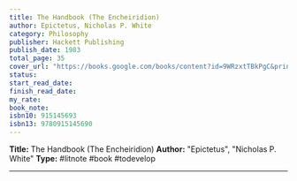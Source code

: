 ```yaml
---
title: The Handbook (The Encheiridion)
author: Epictetus, Nicholas P. White
category: Philosophy
publisher: Hackett Publishing
publish_date: 1983
total_page: 35
cover_url: "https://books.google.com/books/content?id=9WRzxtTBkPgC&printsec=frontcover&img=1&zoom=1&edge=curl&source=gbs_api"
status: 
start_read_date: 
finish_read_date: 
my_rate: 
book_note: 
isbn10: 915145693
isbn13: 9780915145690
---
```

**Title:** The Handbook (The Encheiridion)
**Author:** "Epictetus", "Nicholas P. White"
**Type:** #litnote #book #todevelop 

---